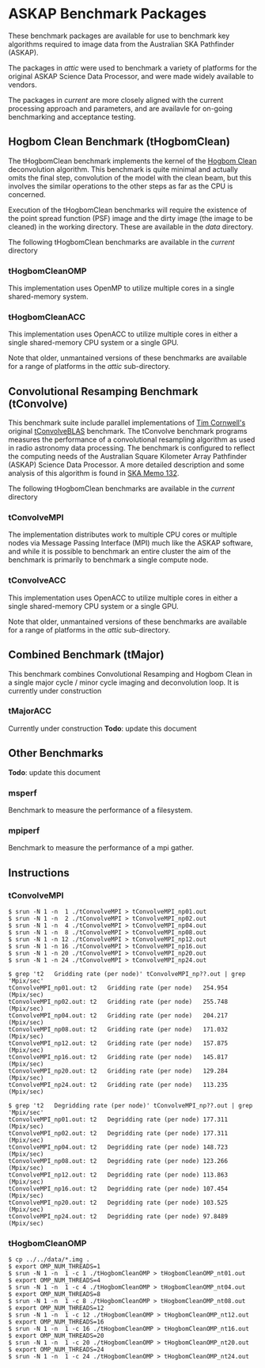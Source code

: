 ASKAP Benchmark Packages
========================

These benchmark packages are available for use to benchmark key algorithms
required to image data from the Australian SKA Pathfinder (ASKAP).

The packages in _attic_ were used to benchmark a variety of platforms for the
original ASKAP Science Data Processor, and were made widely available to
vendors.

The packages in _current_ are more closely aligned with the current processing
approach and parameters, and are availavle for on-going benchmarking and
acceptance testing.

Hogbom Clean Benchmark (tHogbomClean)
-------------------------------------
The tHogbomClean benchmark implements the kernel of the
[Hogbom Clean](http://cdsads.u-strasbg.fr/abs/1974A%26AS...15..417H)
deconvolution algorithm. This benchmark is quite minimal and actually omits the
final step, convolution of the model with the clean beam, but this involves the
similar operations to the other steps as far as the CPU is concerned.

Execution of the tHogbomClean benchmarks will require the existence of the
point spread function (PSF) image and the dirty image (the image to be cleaned)
in the working directory. These are available in the _data_ directory.

The following tHogbomClean benchmarks are available in the _current_ directory

### tHogbomCleanOMP
This implementation uses OpenMP to utilize multiple cores in a single
shared-memory system.

### tHogbomCleanACC
This implementation uses OpenACC to utilize multiple cores in either a single
shared-memory CPU system or a single GPU.

Note that older, unmantained versions of these benchmarks are available for a
range of platforms in the _attic_ sub-directory.

Convolutional Resamping Benchmark (tConvolve)
---------------------------------------------
This benchmark suite include parallel implementations of
[Tim Cornwell's](http://www.atnf.csiro.au/people/tim.cornwell/) original
[tConvolveBLAS](http://wfit.googlecode.com/svn-history/r1088/wfit/doc/code/tConvolveBLAS.cc)
benchmark. The tConvolve benchmark programs measures the performance of a
convolutional resampling algorithm as used in radio astronomy data processing.
The benchmark is configured to reflect the computing needs of the Australian
Square Kilometer Array Pathfinder (ASKAP) Science Data Processor. A more
detailed description and some analysis of this algorithm is found in
[SKA Memo 132](http://www.skatelescope.org/uploaded/59116_132_Memo_Humphreys.pdf).

The following tHogbomClean benchmarks are available in the _current_ directory

### tConvolveMPI
The implementation distributes work to multiple CPU cores or multiple nodes via
Message Passing Interface (MPI) much like the ASKAP software, and while it is
possible to benchmark an entire cluster the aim of the benchmark is primarily
to benchmark a single compute node.

### tConvolveACC
This implementation uses OpenACC to utilize multiple cores in either a single
shared-memory CPU system or a single GPU.

Note that older, unmantained versions of these benchmarks are available for a
range of platforms in the _attic_ sub-directory.

Combined Benchmark (tMajor)
---------------------------
This benchmark combines Convolutional Resamping and Hogbom Clean in a single
major cycle / minor cycle imaging and deconvolution loop. It is currently under
construction

### tMajorACC
Currently under construction
**Todo**: update this document

Other Benchmarks
----------------
**Todo**: update this document

### msperf
Benchmark to measure the performance of a filesystem.

### mpiperf
Benchmark to measure the performance of a mpi gather.

Instructions
------------

### tConvolveMPI

```text
$ srun -N 1 -n  1 ./tConvolveMPI > tConvolveMPI_np01.out
$ srun -N 1 -n  2 ./tConvolveMPI > tConvolveMPI_np02.out
$ srun -N 1 -n  4 ./tConvolveMPI > tConvolveMPI_np04.out
$ srun -N 1 -n  8 ./tConvolveMPI > tConvolveMPI_np08.out
$ srun -N 1 -n 12 ./tConvolveMPI > tConvolveMPI_np12.out
$ srun -N 1 -n 16 ./tConvolveMPI > tConvolveMPI_np16.out
$ srun -N 1 -n 20 ./tConvolveMPI > tConvolveMPI_np20.out
$ srun -N 1 -n 24 ./tConvolveMPI > tConvolveMPI_np24.out
```

```text
$ grep 't2   Gridding rate (per node)' tConvolveMPI_np??.out | grep 'Mpix/sec'
tConvolveMPI_np01.out: t2   Gridding rate (per node)   254.954 (Mpix/sec)
tConvolveMPI_np02.out: t2   Gridding rate (per node)   255.748 (Mpix/sec)
tConvolveMPI_np04.out: t2   Gridding rate (per node)   204.217 (Mpix/sec)
tConvolveMPI_np08.out: t2   Gridding rate (per node)   171.032 (Mpix/sec)
tConvolveMPI_np12.out: t2   Gridding rate (per node)   157.875 (Mpix/sec)
tConvolveMPI_np16.out: t2   Gridding rate (per node)   145.817 (Mpix/sec)
tConvolveMPI_np20.out: t2   Gridding rate (per node)   129.284 (Mpix/sec)
tConvolveMPI_np24.out: t2   Gridding rate (per node)   113.235 (Mpix/sec)
```

```text
$ grep 't2   Degridding rate (per node)' tConvolveMPI_np??.out | grep 'Mpix/sec'
tConvolveMPI_np01.out: t2   Degridding rate (per node) 177.311 (Mpix/sec)
tConvolveMPI_np02.out: t2   Degridding rate (per node) 177.311 (Mpix/sec)
tConvolveMPI_np04.out: t2   Degridding rate (per node) 148.723 (Mpix/sec)
tConvolveMPI_np08.out: t2   Degridding rate (per node) 123.266 (Mpix/sec)
tConvolveMPI_np12.out: t2   Degridding rate (per node) 113.863 (Mpix/sec)
tConvolveMPI_np16.out: t2   Degridding rate (per node) 107.454 (Mpix/sec)
tConvolveMPI_np20.out: t2   Degridding rate (per node) 103.525 (Mpix/sec)
tConvolveMPI_np24.out: t2   Degridding rate (per node) 97.8489 (Mpix/sec)
```

### tHogbomCleanOMP

```text
$ cp ../../data/*.img .
$ export OMP_NUM_THREADS=1
$ srun -N 1 -n  1 -c 1 ./tHogbomCleanOMP > tHogbomCleanOMP_nt01.out
$ export OMP_NUM_THREADS=4
$ srun -N 1 -n  1 -c 4 ./tHogbomCleanOMP > tHogbomCleanOMP_nt04.out
$ export OMP_NUM_THREADS=8
$ srun -N 1 -n  1 -c 8 ./tHogbomCleanOMP > tHogbomCleanOMP_nt08.out
$ export OMP_NUM_THREADS=12
$ srun -N 1 -n  1 -c 12 ./tHogbomCleanOMP > tHogbomCleanOMP_nt12.out
$ export OMP_NUM_THREADS=16
$ srun -N 1 -n  1 -c 16 ./tHogbomCleanOMP > tHogbomCleanOMP_nt16.out
$ export OMP_NUM_THREADS=20
$ srun -N 1 -n  1 -c 20 ./tHogbomCleanOMP > tHogbomCleanOMP_nt20.out
$ export OMP_NUM_THREADS=24
$ srun -N 1 -n  1 -c 24 ./tHogbomCleanOMP > tHogbomCleanOMP_nt24.out
```

